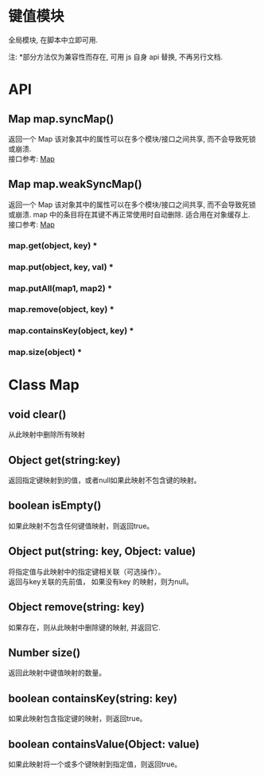 # 键值模块

全局模块, 在脚本中立即可用.

注: *部分方法仅为兼容性而存在, 可用 js 自身 api 替换, 不再另行文档.


# API

## Map map.syncMap()

返回一个 Map 该对象其中的属性可以在多个模块/接口之间共享, 而不会导致死锁或崩溃.  
接口参考: [Map](https://docs.oracle.com/javase/7/docs/api/java/util/Map.html)


## Map map.weakSyncMap()

返回一个 Map 该对象其中的属性可以在多个模块/接口之间共享, 而不会导致死锁或崩溃.
map 中的条目将在其键不再正常使用时自动删除.
适合用在对象缓存上.  
接口参考: [Map](https://docs.oracle.com/javase/7/docs/api/java/util/Map.html)


### map.get(object, key) *
### map.put(object, key, val) *
### map.putAll(map1, map2) *
### map.remove(object, key) *
### map.containsKey(object, key) *
### map.size(object) *

# Class Map

## void clear()

从此映射中删除所有映射

## Object get(string:key)

返回指定键映射到的值，或者null如果此映射不包含键的映射。

## boolean isEmpty()

如果此映射不包含任何键值映射，则返回true。

## Object put(string: key, Object: value)

将指定值与此映射中的指定键相关联（可选操作）。  
返回与key关联的先前值， 如果没有key 的映射，则为null。

## Object remove(string: key)

如果存在，则从此映射中删除键的映射, 并返回它.

## Number size()

返回此映射中键值映射的数量。

## boolean containsKey(string: key)

如果此映射包含指定键的映射，则返回true。

## boolean containsValue(Object: value)

如果此映射将一个或多个键映射到指定值，则返回true。